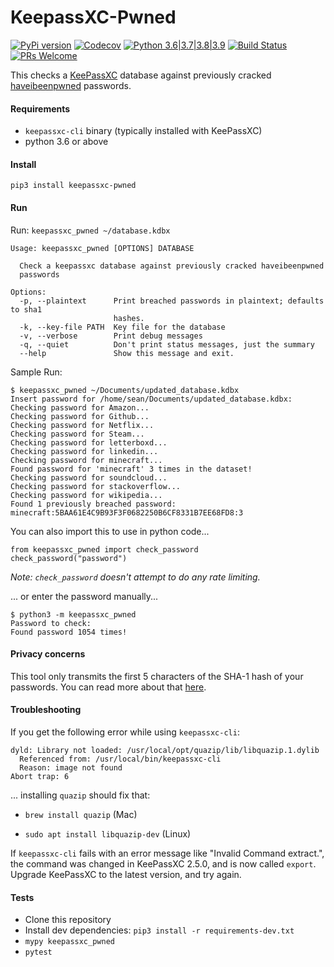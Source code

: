 # KeepassXC-Pwned

[![PyPi version](https://img.shields.io/pypi/v/keepassxc_pwned.svg)](https://pypi.python.org/pypi/keepassxc_pwned) [![Codecov](https://img.shields.io/codecov/c/github/seanbreckenridge/keepassxc-pwned.svg?style=flat-square)](https://codecov.io/gh/seanbreckenridge/keepassxc-pwned/) [![Python 3.6|3.7|3.8|3.9](https://img.shields.io/pypi/pyversions/keepassxc_pwned.svg)](https://pypi.python.org/pypi/keepassxc_pwned) [![Build Status](https://travis-ci.com/seanbreckenridge/keepassxc-pwned.svg?branch=master)](https://travis-ci.com/seanbreckenridge/keepassxc-pwned) [![PRs Welcome](https://img.shields.io/badge/PRs-welcome-brightgreen.svg?style=flat-square)](http://makeapullrequest.com)

This checks a [KeePassXC](https://keepassxc.org/) database against previously cracked [haveibeenpwned](https://haveibeenpwned.com/) passwords.

#### Requirements

* `keepassxc-cli` binary (typically installed with KeePassXC)
* python 3.6 or above

#### Install

`pip3 install keepassxc-pwned`

#### Run

Run: `keepassxc_pwned ~/database.kdbx`

```
Usage: keepassxc_pwned [OPTIONS] DATABASE

  Check a keepassxc database against previously cracked haveibeenpwned
  passwords

Options:
  -p, --plaintext      Print breached passwords in plaintext; defaults to sha1
                       hashes.
  -k, --key-file PATH  Key file for the database
  -v, --verbose        Print debug messages
  -q, --quiet          Don't print status messages, just the summary
  --help               Show this message and exit.
```

Sample Run:

```
$ keepassxc_pwned ~/Documents/updated_database.kdbx
Insert password for /home/sean/Documents/updated_database.kdbx:
Checking password for Amazon...
Checking password for Github...
Checking password for Netflix...
Checking password for Steam...
Checking password for letterboxd...
Checking password for linkedin...
Checking password for minecraft...
Found password for 'minecraft' 3 times in the dataset!
Checking password for soundcloud...
Checking password for stackoverflow...
Checking password for wikipedia...
Found 1 previously breached password:
minecraft:5BAA61E4C9B93F3F0682250B6CF8331B7EE68FD8:3
```

You can also import this to use in python code...

```
from keepassxc_pwned import check_password
check_password("password")
```

*Note: `check_password` doesn't attempt to do any rate limiting.*

... or enter the password manually...

```
$ python3 -m keepassxc_pwned
Password to check:
Found password 1054 times!
```

#### Privacy concerns

This tool only transmits the first 5 characters of the SHA-1 hash of your passwords.
You can read more about that [here](https://www.troyhunt.com/ive-just-launched-pwned-passwords-version-2/#cloudflareprivacyandkanonymity).

#### Troubleshooting

If you get the following error while using `keepassxc-cli`:

```
dyld: Library not loaded: /usr/local/opt/quazip/lib/libquazip.1.dylib
  Referenced from: /usr/local/bin/keepassxc-cli
  Reason: image not found
Abort trap: 6
```

... installing `quazip` should fix that:

- `brew install quazip` (Mac)

- `sudo apt install libquazip-dev` (Linux)

If `keepassxc-cli` fails with an error message like "Invalid Command extract.", the command was changed in KeePassXC 2.5.0, and is now called `export`. Upgrade KeePassXC to the latest version, and try again.

#### Tests

* Clone this repository
* Install dev dependencies: `pip3 install -r requirements-dev.txt`
* `mypy keepassxc_pwned`
* `pytest`

